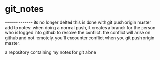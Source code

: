 # git_notes
-------------- its no longer delted
this is done with git push origin master
add to notes: when doing a normal push, it creates a branch for the person who is logged into github to resolve the conflict. the conflict will arise on github and not remotely. you'll encounter conflict when you git push origin master.

a repository containing my notes for git
alone

